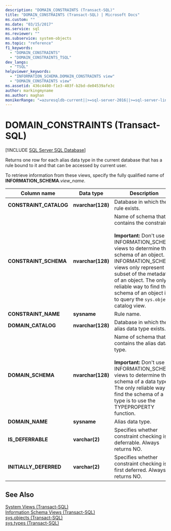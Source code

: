 ```yaml
---
description: "DOMAIN_CONSTRAINTS (Transact-SQL)"
title: "DOMAIN_CONSTRAINTS (Transact-SQL) | Microsoft Docs"
ms.custom: ""
ms.date: "03/15/2017"
ms.service: sql
ms.reviewer: ""
ms.subservice: system-objects
ms.topic: "reference"
f1_keywords: 
  - "DOMAIN_CONSTRAINTS"
  - "DOMAIN_CONSTRAINTS_TSQL"
dev_langs: 
  - "TSQL"
helpviewer_keywords: 
  - "INFORMATION_SCHEMA.DOMAIN_CONSTRAINTS view"
  - "DOMAIN_CONSTRAINTS view"
ms.assetid: 436c4480-f1e3-403f-b2bd-de04539afe3c
author: markingmyname
ms.author: maghan
monikerRange: "=azuresqldb-current||>=sql-server-2016||>=sql-server-linux-2017||=azuresqldb-mi-current"
---
```

# DOMAIN_CONSTRAINTS (Transact-SQL)
[!INCLUDE [SQL Server SQL Database](../../includes/applies-to-version/sql-asdb.md)]

  Returns one row for each alias data type in the current database that has a rule bound to it and that can be accessed by current user.  
  
 To retrieve information from these views, specify the fully qualified name of **INFORMATION_SCHEMA**.*view_name*.  
  
|Column name|Data type|Description|  
|-----------------|---------------|-----------------|  
|**CONSTRAINT_CATALOG**|**nvarchar(**128**)**|Database in which the rule exists.|  
|**CONSTRAINT_SCHEMA**|**nvarchar(128)**|Name of schema that contains the constraint.<br /><br /> **Important:** Don't use INFORMATION_SCHEMA views to determine the schema of an object. INFORMATION_SCHEMA views only represent a subset of the metadata of an object. The only reliable way to find the schema of an object is to query the `sys.objects` catalog view.|  
|**CONSTRAINT_NAME**|**sysname**|Rule name.|  
|**DOMAIN_CATALOG**|**nvarchar(**128**)**|Database in which the alias data type exists.|  
|**DOMAIN_SCHEMA**|**nvarchar(**128**)**|Name of schema that contains the alias data type.<br /><br /> **Important:** Don't use INFORMATION_SCHEMA views to determine the schema of a data type. The only reliable way to find the schema of a type is to use the TYPEPROPERTY function.|  
|**DOMAIN_NAME**|**sysname**|Alias data type.|  
|**IS_DEFERRABLE**|**varchar(**2**)**|Specifies whether constraint checking is deferrable. Always returns NO.|  
|**INITIALLY_DEFERRED**|**varchar(**2**)**|Specifies whether constraint checking is at first deferred. Always returns NO.|  
  
## See Also  
 [System Views &#40;Transact-SQL&#41;](../../t-sql/language-reference.md)   
 [Information Schema Views &#40;Transact-SQL&#41;](~/relational-databases/system-information-schema-views/system-information-schema-views-transact-sql.md)   
 [sys.objects &#40;Transact-SQL&#41;](../../relational-databases/system-catalog-views/sys-objects-transact-sql.md)   
 [sys.types &#40;Transact-SQL&#41;](../../relational-databases/system-catalog-views/sys-types-transact-sql.md)  
  
